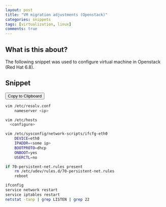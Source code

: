 ```yaml
---
layout: post
title: "VM migration adjustments (Openstack)"
categories: snippets
tags: [virtualization, linux]
comments: true
---
```


## What is this about?

The following snippet was used to configure virtual machine in Openstack
(Red Hat 6.8).

## Snippet
<input type="button" value="Copy to Clipboard" onclick="copyToClipboard()"/>

```bash
vim /etc/resolv.conf
	nameserver <ip>

vim /etc/hosts
  <configure>

vim /etc/sysconfig/network-scripts/ifcfg-eth0
	DEVICE=eth0
	IPADDR=<some ip>
	BOOTPROTO=dhcp
	ONBOOT=yes
	USERCTL=no

if 70-persistent-net.rules present
	rm /etc/udev/rules.d/70-persistent-net.rules
	reboot

ifconfig
service network restart
service iptables restart
netstat -tanp | grep LISTEN | grep 22
```
